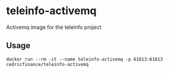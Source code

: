 teleinfo-activemq
=================

Activemq image for the teleinfo project

Usage
-----

    docker run --rm -it --name teleinfo-activemq -p 61613:61613 cedricfinance/teleinfo-activemq

